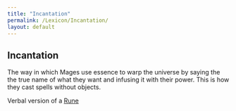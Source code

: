 ```yaml
---
title: "Incantation"
permalink: /Lexicon/Incantation/
layout: default
---
```

Incantation
---
The way in which Mages use essence to warp the universe by saying the the true name of what they want and infusing it with their power. This is how they cast spells without objects.

Verbal version of a [Rune](Runes.md) 